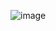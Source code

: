 ![image](https://github.com/Abolfazl-Khodayari/Finance/assets/106870768/65e9afd9-35c9-4de9-8690-7b171e87cee8)
